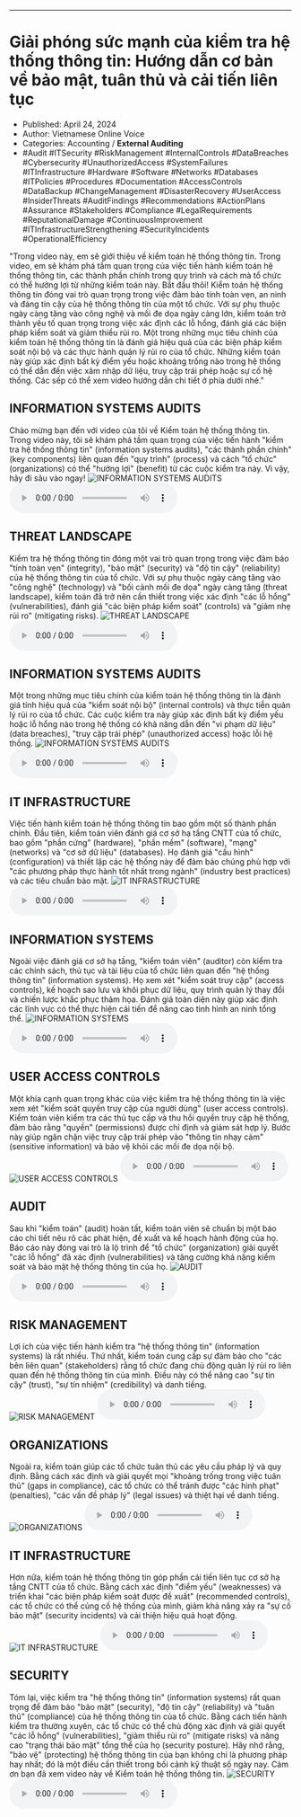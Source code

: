 
---

# Giải phóng sức mạnh của kiểm tra hệ thống thông tin: Hướng dẫn cơ bản về bảo mật, tuân thủ và cải tiến liên tục

- Published: April 24, 2024
- Author: Vietnamese Online Voice
- Categories: Accounting / **External Auditing**
- #Audit #ITSecurity #RiskManagement #InternalControls #DataBreaches #Cybersecurity #UnauthorizedAccess #SystemFailures #ITInfrastructure #Hardware #Software #Networks #Databases #ITPolicies #Procedures #Documentation #AccessControls #DataBackup #ChangeManagement #DisasterRecovery #UserAccess #InsiderThreats #AuditFindings #Recommendations #ActionPlans #Assurance #Stakeholders #Compliance #LegalRequirements #ReputationalDamage #ContinuousImprovement #ITInfrastructureStrengthening #SecurityIncidents #OperationalEfficiency

"Trong video này, em sẽ giới thiệu về kiểm toán hệ thống thông tin. Trong video, em sẽ khám phá tầm quan trọng của việc tiến hành kiểm toán hệ thống thông tin, các thành phần chính trong quy trình và cách mà tổ chức có thể hưởng lợi từ những kiểm toán này. Bắt đầu thôi! Kiểm toán hệ thống thông tin đóng vai trò quan trọng trong việc đảm bảo tính toàn vẹn, an ninh và đáng tin cậy của hệ thống thông tin của một tổ chức. Với sự phụ thuộc ngày càng tăng vào công nghệ và mối đe dọa ngày càng lớn, kiểm toán trở thành yếu tố quan trọng trong việc xác định các lỗ hổng, đánh giá các biện pháp kiểm soát và giảm thiểu rủi ro. Một trong những mục tiêu chính của kiểm toán hệ thống thông tin là đánh giá hiệu quả của các biện pháp kiểm soát nội bộ và các thực hành quản lý rủi ro của tổ chức. Những kiểm toán này giúp xác định bất kỳ điểm yếu hoặc khoảng trống nào trong hệ thống có thể dẫn đến việc xâm nhập dữ liệu, truy cập trái phép hoặc sự cố hệ thống. Các sếp có thể xem video hướng dẫn chi tiết ở phía dưới nhé."


## INFORMATION SYSTEMS AUDITS

Chào mừng bạn đến với video của tôi về Kiểm toán hệ thống thông tin. Trong video này, tôi sẽ khám phá tầm quan trọng của việc tiến hành "kiểm tra hệ thống thông tin" (information systems audits), "các thành phần chính" (key components) liên quan đến "quy trình" (process) và cách "tổ chức" (organizations) có thể "hưởng lợi" (benefit) từ các cuộc kiểm tra này. Vì vậy, hãy đi sâu vào ngay!
![INFORMATION SYSTEMS AUDITS](https://http-archiver-apis-production-80.schnworks.com/storage/images/transitions/2024-04-24/transition-11692714710-Montserrat-Regular-512DA8.jpg)
<audio controls>
    <source src="https://http-archiver-apis-production-80.schnworks.com/storage/audio/file-86124500.mp3" type="audio/mpeg">
</audio>



## THREAT LANDSCAPE

Kiểm tra hệ thống thông tin đóng một vai trò quan trọng trong việc đảm bảo "tính toàn vẹn" (integrity), "bảo mật" (security) và "độ tin cậy" (reliability) của hệ thống thông tin của tổ chức. Với sự phụ thuộc ngày càng tăng vào "công nghệ" (technology) và "bối cảnh mối đe dọa" ngày càng tăng (threat landscape), kiểm toán đã trở nên cần thiết trong việc xác định "các lỗ hổng" (vulnerabilities), đánh giá "các biện pháp kiểm soát" (controls) và "giảm nhẹ rủi ro" (mitigating risks).
![THREAT LANDSCAPE](https://http-archiver-apis-production-80.schnworks.com/storage/images/transitions/2024-04-24/transition--16449916835-Montserrat-SemiBold-9C27B0.jpg)
<audio controls>
    <source src="https://http-archiver-apis-production-80.schnworks.com/storage/audio/file-4380937935.mp3" type="audio/mpeg">
</audio>



## INFORMATION SYSTEMS AUDITS

Một trong những mục tiêu chính của kiểm toán hệ thống thông tin là đánh giá tính hiệu quả của "kiểm soát nội bộ" (internal controls) và thực tiễn quản lý rủi ro của tổ chức. Các cuộc kiểm tra này giúp xác định bất kỳ điểm yếu hoặc lỗ hổng nào trong hệ thống có khả năng dẫn đến "vi phạm dữ liệu" (data breaches), "truy cập trái phép" (unauthorized access) hoặc lỗi hệ thống.
![INFORMATION SYSTEMS AUDITS](https://http-archiver-apis-production-80.schnworks.com/storage/images/transitions/2024-04-24/transition--17181710596-Montserrat-Black-303F9F.jpg)
<audio controls>
    <source src="https://http-archiver-apis-production-80.schnworks.com/storage/audio/file-16640657107.mp3" type="audio/mpeg">
</audio>



## IT INFRASTRUCTURE

Việc tiến hành kiểm toán hệ thống thông tin bao gồm một số thành phần chính. Đầu tiên, kiểm toán viên đánh giá cơ sở hạ tầng CNTT của tổ chức, bao gồm "phần cứng" (hardware), "phần mềm" (software), "mạng" (networks) và "cơ sở dữ liệu" (databases). Họ đánh giá "cấu hình" (configuration) và thiết lập các hệ thống này để đảm bảo chúng phù hợp với "các phương pháp thực hành tốt nhất trong ngành" (industry best practices) và các tiêu chuẩn bảo mật.
![IT INFRASTRUCTURE](https://http-archiver-apis-production-80.schnworks.com/storage/images/transitions/2024-04-24/transition--16075022681-Montserrat-ExtraBold-880E4F.jpg)
<audio controls>
    <source src="https://http-archiver-apis-production-80.schnworks.com/storage/audio/file-1019597712.mp3" type="audio/mpeg">
</audio>



## INFORMATION SYSTEMS

Ngoài việc đánh giá cơ sở hạ tầng, "kiểm toán viên" (auditor) còn kiểm tra các chính sách, thủ tục và tài liệu của tổ chức liên quan đến "hệ thống thông tin" (information systems). Họ xem xét "kiểm soát truy cập" (access controls), kế hoạch sao lưu và khôi phục dữ liệu, quy trình quản lý thay đổi và chiến lược khắc phục thảm họa. Đánh giá toàn diện này giúp xác định các lĩnh vực có thể thực hiện cải tiến để nâng cao tình hình an ninh tổng thể.
![INFORMATION SYSTEMS](https://http-archiver-apis-production-80.schnworks.com/storage/images/transitions/2024-04-24/transition--8452152923-Montserrat-Thin-673AB7.jpg)
<audio controls>
    <source src="https://http-archiver-apis-production-80.schnworks.com/storage/audio/file-32776029266.mp3" type="audio/mpeg">
</audio>



## USER ACCESS CONTROLS

Một khía cạnh quan trọng khác của việc kiểm tra hệ thống thông tin là việc xem xét "kiểm soát quyền truy cập của người dùng" (user access controls). Kiểm toán viên kiểm tra các thủ tục cấp và thu hồi quyền truy cập hệ thống, đảm bảo rằng "quyền" (permissions) được chỉ định và giám sát hợp lý. Bước này giúp ngăn chặn việc truy cập trái phép vào "thông tin nhạy cảm" (sensitive information) và bảo vệ khỏi các mối đe dọa nội bộ.
![USER ACCESS CONTROLS](https://http-archiver-apis-production-80.schnworks.com/storage/images/transitions/2024-04-24/transition-11287829914-Montserrat-Black-283593.jpg)
<audio controls>
    <source src="https://http-archiver-apis-production-80.schnworks.com/storage/audio/file-29282446393.mp3" type="audio/mpeg">
</audio>



## AUDIT

Sau khi "kiểm toán" (audit) hoàn tất, kiểm toán viên sẽ chuẩn bị một báo cáo chi tiết nêu rõ các phát hiện, đề xuất và kế hoạch hành động của họ. Báo cáo này đóng vai trò là lộ trình để "tổ chức" (organization) giải quyết "các lỗ hổng" đã xác định (vulnerabilities) và tăng cường khả năng kiểm soát và bảo mật hệ thống thông tin của họ.
![AUDIT](https://http-archiver-apis-production-80.schnworks.com/storage/images/transitions/2024-04-24/transition-7737060331-Montserrat-Medium-1A237E.jpg)
<audio controls>
    <source src="https://http-archiver-apis-production-80.schnworks.com/storage/audio/file-27443844133.mp3" type="audio/mpeg">
</audio>



## RISK MANAGEMENT

Lợi ích của việc tiến hành kiểm tra "hệ thống thông tin" (information systems) là rất nhiều. Thứ nhất, kiểm toán cung cấp sự đảm bảo cho "các bên liên quan" (stakeholders) rằng tổ chức đang chủ động quản lý rủi ro liên quan đến hệ thống thông tin của mình. Điều này có thể nâng cao "sự tin cậy" (trust), "sự tín nhiệm" (credibility) và danh tiếng.
![RISK MANAGEMENT](https://http-archiver-apis-production-80.schnworks.com/storage/images/transitions/2024-04-24/transition-12045512803-Montserrat-Black-9C27B0.jpg)
<audio controls>
    <source src="https://http-archiver-apis-production-80.schnworks.com/storage/audio/file-33572497603.mp3" type="audio/mpeg">
</audio>



## ORGANIZATIONS

Ngoài ra, kiểm toán giúp các tổ chức tuân thủ các yêu cầu pháp lý và quy định. Bằng cách xác định và giải quyết mọi "khoảng trống trong việc tuân thủ" (gaps in compliance), các tổ chức có thể tránh được "các hình phạt" (penalties), "các vấn đề pháp lý" (legal issues) và thiệt hại về danh tiếng.
![ORGANIZATIONS](https://http-archiver-apis-production-80.schnworks.com/storage/images/transitions/2024-04-24/transition-28745315058-Montserrat-ExtraBold-283593.jpg)
<audio controls>
    <source src="https://http-archiver-apis-production-80.schnworks.com/storage/audio/file-42128911275.mp3" type="audio/mpeg">
</audio>



## IT INFRASTRUCTURE

Hơn nữa, kiểm toán hệ thống thông tin góp phần cải tiến liên tục cơ sở hạ tầng CNTT của tổ chức. Bằng cách xác định "điểm yếu" (weaknesses) và triển khai "các biện pháp kiểm soát được đề xuất" (recommended controls), các tổ chức có thể củng cố hệ thống của mình, giảm khả năng xảy ra "sự cố bảo mật" (security incidents) và cải thiện hiệu quả hoạt động.
![IT INFRASTRUCTURE](https://http-archiver-apis-production-80.schnworks.com/storage/images/transitions/2024-04-24/transition-8049122481-Montserrat-Regular-880E4F.jpg)
<audio controls>
    <source src="https://http-archiver-apis-production-80.schnworks.com/storage/audio/file-18512924149.mp3" type="audio/mpeg">
</audio>



## SECURITY

Tóm lại, việc kiểm tra "hệ thống thông tin" (information systems) rất quan trọng để đảm bảo "bảo mật" (security), "độ tin cậy" (reliability) và "tuân thủ" (compliance) của hệ thống thông tin của tổ chức. Bằng cách tiến hành kiểm tra thường xuyên, các tổ chức có thể chủ động xác định và giải quyết "các lỗ hổng" (vulnerabilities), "giảm thiểu rủi ro" (mitigate risks) và nâng cao "trạng thái bảo mật" tổng thể của họ (security posture). Hãy nhớ rằng, "bảo vệ" (protecting) hệ thống thông tin của bạn không chỉ là phương pháp hay nhất; đó là một điều cần thiết trong bối cảnh kỹ thuật số ngày nay. Cảm ơn bạn đã xem video này về Kiểm toán hệ thống thông tin.
![SECURITY](https://http-archiver-apis-production-80.schnworks.com/storage/images/transitions/2024-04-24/transition--24911536271-Montserrat-Medium-004895.jpg)
<audio controls>
    <source src="https://http-archiver-apis-production-80.schnworks.com/storage/audio/file-14225906057.mp3" type="audio/mpeg">
</audio>

